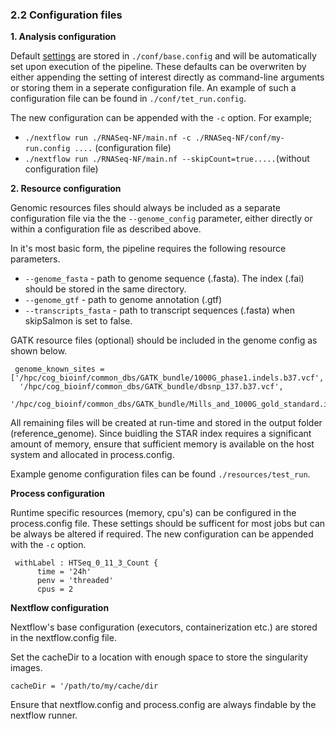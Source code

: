 ### 2.2 Configuration files

**1. Analysis configuration**

Default [settings](./settings.md) are stored in `./conf/base.config` and will be automatically set upon execution of the pipeline. These defaults can be overwriten by either appending the setting of interest directly as command-line arguments or storing them in a seperate configuration file. An example of such a configuration file can be found in  `./conf/tet_run.config`. 

The new configuration can be appended with the  `-c` option. For example;

*  `./nextflow run ./RNASeq-NF/main.nf -c ./RNASeq-NF/conf/my-run.config ....` (configuration file)
*  `./nextflow run ./RNASeq-NF/main.nf --skipCount=true.....`(without configuration file)

**2. Resource configuration**

Genomic resources files should always be included as a separate configuration file via the the `--genome_config` parameter, either directly or within a configuration file as described above. 

In it's most basic form, the pipeline requires the following resource parameters.

* `--genome_fasta` - path to genome sequence (.fasta). The index (.fai) should be stored in the same directory.
* `--genome_gtf` - path to genome annotation (.gtf)
* `--transcripts_fasta` - path to transcript sequences (.fasta) when skipSalmon is set to false.

GATK resource files (optional) should be included in the genome config as shown below.

```
 genome_known_sites = ['/hpc/cog_bioinf/common_dbs/GATK_bundle/1000G_phase1.indels.b37.vcf',
  '/hpc/cog_bioinf/common_dbs/GATK_bundle/dbsnp_137.b37.vcf',
  '/hpc/cog_bioinf/common_dbs/GATK_bundle/Mills_and_1000G_gold_standard.indels.b37.vcf']
```

All remaining files will be created at run-time and stored in the output folder (reference_genome). Since buidling the STAR index requires a significant amount of memory, ensure that sufficient memory is available on the host system and allocated in process.config. 

Example genome configuration files can be found `./resources/test_run`.

**Process configuration**

Runtime specific resources (memory, cpu's) can be configured in the process.config file. These settings should be sufficent for most jobs but can be always be altered if required. The new configuration can be appended with the  `-c` option.

```
 withLabel : HTSeq_0_11_3_Count {
      time = '24h'
      penv = 'threaded'
      cpus = 2
```
**Nextflow configuration**

Nextflow's base configuration (executors, containerization etc.) are stored in the nextflow.config file.

Set the cacheDir to a location with enough space to store the singularity images. 

`cacheDir = '/path/to/my/cache/dir`

Ensure that nextflow.config and process.config are always findable by the nextflow runner.

